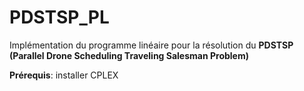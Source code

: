 # PDSTSP_PL

Implémentation du programme linéaire pour la résolution du **PDSTSP (Parallel Drone Scheduling Traveling Salesman Problem)** 

**Prérequis**: installer CPLEX
